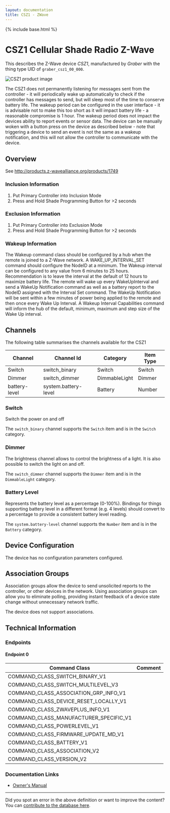 ```yaml
---
layout: documentation
title: CSZ1 - ZWave
---
```


{% include base.html %}

# CSZ1 Cellular Shade Radio Z-Wave
This describes the Z-Wave device *CSZ1*, manufactured by *Graber* with the thing type UID of ```graber_csz1_00_000```.

![CSZ1 product image](https://www.cd-jackson.com/zwave_device_uploads/587/587_default.png)


The CSZ1 does not permanently listening for messages sent from the controller - it will periodically wake up automatically to check if the controller has messages to send, but will sleep most of the time to conserve battery life. The wakeup period can be configured in the user interface - it is advisable not to make this too short as it will impact battery life - a reasonable compromise is 1 hour. The wakeup period does not impact the devices ability to report events or sensor data. The device can be manually woken with a button press on the device as described below - note that triggering a device to send an event is not the same as a wakeup notification, and this will not allow the controller to communicate with the device.

## Overview

See http://products.z-wavealliance.org/products/1749

### Inclusion Information

1. Put Primary Controller into Inclusion Mode
2. Press and Hold Shade Programming Button for >2 seconds

### Exclusion Information

1. Put Primary Controller into Exclusion Mode
2. Press and Hold Shade Programming Button for >2 seconds

### Wakeup Information

The Wakeup command class should be configured by a hub when the remote is joined to a Z-Wave network. A WAKE\_UP\_INTERVAL\_SET command should configure the NodeID at a minimum. The Wakeup interval can be configured to any value from 6 minutes to 25 hours. Recommendation is to leave the interval at the default of 12 hours to maximize battery life. The remote will wake up every WakeUpInterval and send a WakeUp Notification command as well as a battery report to the NodeID assigned with the Interval Set command. The WakeUp Notification will be sent within a few minutes of power being applied to the remote and then once every Wake Up Interval. A Wakeup Interval Capabilities command will inform the hub of the default, minimum, maximum and step size of the Wake Up interval.

## Channels

The following table summarises the channels available for the CSZ1

| Channel | Channel Id | Category | Item Type |
|---------|------------|----------|-----------|
| Switch | switch_binary | Switch | Switch | 
| Dimmer | switch_dimmer | DimmableLight | Dimmer | 
| battery-level | system.battery-level | Battery | Number |

### Switch

Switch the power on and off

The ```switch_binary``` channel supports the ```Switch``` item and is in the ```Switch``` category.

### Dimmer

The brightness channel allows to control the brightness of a light.
            It is also possible to switch the light on and off.
        

The ```switch_dimmer``` channel supports the ```Dimmer``` item and is in the ```DimmableLight``` category.

### Battery Level

Represents the battery level as a percentage (0-100%). Bindings for things supporting battery level in a different format (e.g. 4 levels) should convert to a percentage to provide a consistent battery level reading.

The ```system.battery-level``` channel supports the ```Number``` item and is in the ```Battery``` category.



## Device Configuration

The device has no configuration parameters configured.

## Association Groups

Association groups allow the device to send unsolicited reports to the controller, or other devices in the network. Using association groups can allow you to eliminate polling, providing instant feedback of a device state change without unnecessary network traffic.

The device does not support associations.
## Technical Information

### Endpoints

#### Endpoint 0

| Command Class | Comment |
|---------------|---------|
| COMMAND_CLASS_SWITCH_BINARY_V1| |
| COMMAND_CLASS_SWITCH_MULTILEVEL_V3| |
| COMMAND_CLASS_ASSOCIATION_GRP_INFO_V1| |
| COMMAND_CLASS_DEVICE_RESET_LOCALLY_V1| |
| COMMAND_CLASS_ZWAVEPLUS_INFO_V1| |
| COMMAND_CLASS_MANUFACTURER_SPECIFIC_V1| |
| COMMAND_CLASS_POWERLEVEL_V1| |
| COMMAND_CLASS_FIRMWARE_UPDATE_MD_V1| |
| COMMAND_CLASS_BATTERY_V1| |
| COMMAND_CLASS_ASSOCIATION_V2| |
| COMMAND_CLASS_VERSION_V2| |

### Documentation Links

* [Owner's Manual](https://www.cd-jackson.com/zwave_device_uploads/587/Graber-Virtual-Cord-Owner-s-Manual-0002.pdf)

---

Did you spot an error in the above definition or want to improve the content?
You can [contribute to the database here](http://www.cd-jackson.com/index.php/zwave/zwave-device-database/zwave-device-list/devicesummary/587).

